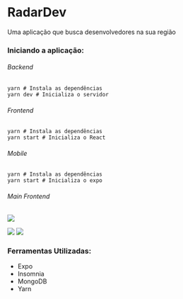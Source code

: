 <h1>RadarDev</h1>
<span>Uma aplicação que busca desenvolvedores na sua região</span>


<h3>Iniciando a aplicação:</h3>
<h6>Backend</h6>

```
yarn # Instala as dependências
yarn dev # Inicializa o servidor
```

<h6>Frontend</h6>

```
yarn # Instala as dependências
yarn start # Inicializa o React
```

<h6>Mobile</h6>

```
yarn # Instala as dependências
yarn start # Inicializa o expo
```
<h6>Main Frontend</h6>
<img src="https://github.com/miroswd/RadarDev/blob/master/frontend/assets/front-main.png" />
</br>

<p aling="center">
<img src="https://github.com/miroswd/RadarDev/blob/master/mobile/assets/screenshots/mobile-perfil.png"/>
<img src="https://github.com/miroswd/RadarDev/blob/master/mobile/assets/screenshots/mobile-map.png"/>

</p>

<h3>Ferramentas Utilizadas:</h3>
<ul>
  <li>Expo</li>
  <li>Insomnia</li>
  <li>MongoDB</li>
  <li>Yarn</li>
</ul>
